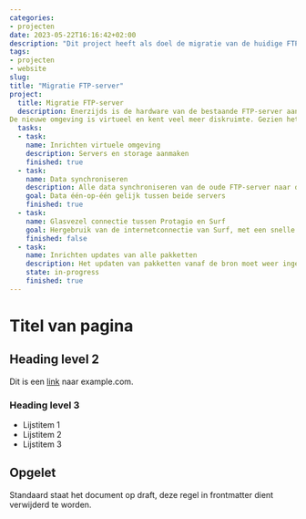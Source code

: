 ```yaml
---
categories:
- projecten
date: 2023-05-22T16:16:42+02:00
description: "Dit project heeft als doel de migratie van de huidige FTP-server en haar content naar een nieuwe, virtuele opzet."
tags:
- projecten
- website
slug:
title: "Migratie FTP-server"
project:
  title: Migratie FTP-server
  description: Enerzijds is de hardware van de bestaande FTP-server aan het einde van z'n levensduur en is de hardware ook voor wate betreft performance achterhaald, anderzijds is de beschikbare diskruimte vrijwel vol.
De nieuwe omgeving is virtueel en kent veel meer diskruimte. Gezien het virtuele karakter is deze makkelijker uitbreidbaar.
  tasks:
  - task:
    name: Inrichten virtuele omgeving
    description: Servers en storage aanmaken
    finished: true
  - task:
    name: Data synchroniseren
    description: Alle data synchroniseren van de oude FTP-server naar de nieuwe omgeving
    goal: Data één-op-één gelijk tussen beide servers
    finished: true
  - task:
    name: Glasvezel connectie tussen Protagio en Surf
    goal: Hergebruik van de internetconnectie van Surf, met een snelle glasvezel verbinding tussen Protagio en Surf
    finished: false
  - task:
    name: Inrichten updates van alle pakketten
    description: Het updaten van pakketten vanaf de bron moet weer ingeregeld worden, zodat de nieuwe FTP omgeving weer bij de tijd is met pakketversies
    state: in-progress
    finished: true
---
```


# Titel van pagina

## Heading level 2

Dit is een [link](https://example.com/) naar example.com.

### Heading level 3

* Lijstitem 1
* Lijstitem 2
* Lijstitem 3

## Opgelet

Standaard staat het document op draft, deze regel in frontmatter dient verwijderd te worden.

